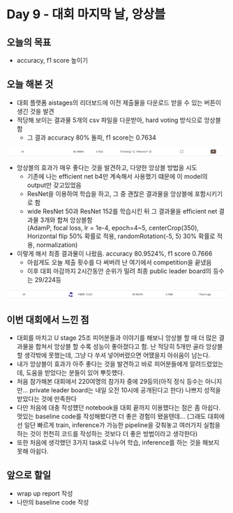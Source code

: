 # Day 9 - 대회 마지막 날, 앙상블

## 오늘의 목표

* accuracy, f1 score 높이기

## 오늘 해본 것

* 대회 플랫폼 aistages의 리더보드에 이전 제출물을 다운로드 받을 수 있는 버튼이 생긴 것을 발견
* 적당해 보이는 결과물 5개의 csv 파일을 다운받아, hard voting 방식으로 앙상블함
  * 그 결과 accuracy 80% 돌파, f1 score는 0.7634

![accuracy](./img/day9/accuracy2.png)  

* 앙상블의 효과가 매우 좋다는 것을 발견하고, 다양한 앙상블 방법을 시도
  * 기존에 나는 efficient net b4만 계속해서 사용했기 떄문에 이 model의 output만 갖고있었음
  * ResNet을 이용하여 학습을 하고, 그 중 괜찮은 결과물을 앙상블에 포함시키기로 함
  * wide ResNet 50과 ResNet 152를 학습시킨 뒤 그 결과물을 efficient net 결과물 3개와 합쳐 앙상블함  
  (AdamP, focal loss, lr = 1e-4, epoch=4~5, centerCrop(350), Horizontal flip 50% 확률로 적용, randomRotation(-5, 5) 30% 확률로 적용, normalization)
* 이렇게 해서 최종 결과물이 나왔음. accuracy 80.9524%, f1 score 0.7666
  * 아쉽게도 오늘 제출 횟수를 다 써버려 난 여기에서 competition을 끝냈음
  * 이후 대회 마감까지 2시간동안 순위가 밀려 최종 public leader board의 등수는 29/224등

![accuracy](./img/day9/accuracy3.png)  

## 이번 대회에서 느낀 점

* 대회를 마치고 U stage 25조 피어분들과 이야기를 해보니 앙상블 할 때 더 많은 결과물을 합쳐서 앙상블 할 수록 성능이 좋아졌다고 함. 난 적당히 5개만 골라 앙상블 할 생각밖에 못했는데, 그냥 다 쑤셔 넣어버렸으면 어떘을지 아쉬움이 남는다.
* 내가 앙상블이 효과가 아주 좋다는 것을 발견하고 바로 피어분들에게 알려드렸었는데, 도움을 받았다는 분들이 있어 뿌듯헀다.
* 처음 참가해본 대회에서 220여명의 참가자 중에 29등의(아직 정식 등수는 아니지만... private leader board는 내일 오전 10시에 공개된다고 한다) 나쁘지 성적을 받았다는 것에 만족한다
* 다만 처음에 대충 작성헀던 notebook을 대회 끝까지 이용했다는 점은 좀 아쉽다. 멋있는 baseline code를 작성해봤다면 더 좋은 경험이 됐을텐데... (그래도 대회에선 일단 빠르게 train, inference가 가능한 pipeline을 갖춰놓고 여러가지 실험을 하는 것이 천천히 코드를 작성하는 것보다 더 좋은 방법이라고 생각한다)
* 또한 처음에 생각했던 3가지 task로 나누어 학습, inference를 하는 것을 해보지 못해 아쉽다.

## 앞으로 할일

* wrap up report 작성
* 나만의 baseline code 작성
